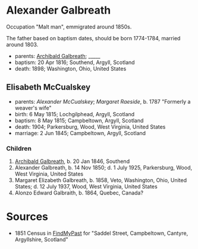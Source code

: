 # Alexander Galbreath

Occupation "Malt man", emmigrated around 1850s. 

The father based on baptism dates, should be born 1774-1784, married around 1803.

- parents: [Archibald Galbreath](galbreath-archibald-unknown.md); _____
- baptism: 20 Apr 1816; Southend, Argyll, Scotland
- death: 1898; Washington, Ohio, United States

## Elisabeth McCualskey

- parents: *Alexander McCualskey*; *Margaret Raeside*, b. 1787 "Formerly a weaver's wife"
- birth: 6 May 1815; Lochgilphead, Argyll, Scotland
- baptism: 8 May 1815;  Campbeltown, Argyll, Scotland
- death: 1904; Parkersburg, Wood, West Virginia, United States
- marriage: 2 Jun 1845; Campbeltown, Argyll, Scotland

### Children

1. [Archibald Galbreath](galbreath-archibald-1846.md), b. 20 Jan 1846, Southend
2. Alexander Galbreath, b. 14 Nov 1850; d. 1 July 1925, Parkersburg, Wood, West Virginia, United States
3. Margaret Elizabeth Galbreath, b. 1858, Veto, Washington, Ohio, United States; d. 12 July 1937, Wood, West Virginia, United States
4. Alonzo Edward Galbraith, b. 1864, Quebec, Canada?

# Sources

- 1851 Census in [FindMyPast](https://www.findmypast.com/transcript?id=GBC%2F1851%2F0019255793) for "Saddel Street, Campbeltown, Cantyre, Argyllshire, Scotland"



